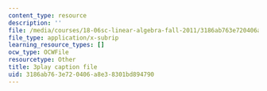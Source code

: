 ```yaml
---
content_type: resource
description: ''
file: /media/courses/18-06sc-linear-algebra-fall-2011/3186ab763e720406a8e38301bd894790_23LLB9mNJvc.srt
file_type: application/x-subrip
learning_resource_types: []
ocw_type: OCWFile
resourcetype: Other
title: 3play caption file
uid: 3186ab76-3e72-0406-a8e3-8301bd894790
---
```


